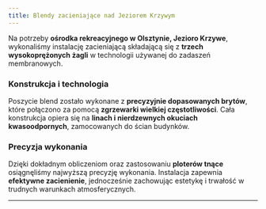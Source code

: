 ```yaml
---
title: Blendy zacieniające nad Jeziorem Krzywym
---
```



Na potrzeby **ośrodka rekreacyjnego w Olsztynie, Jezioro Krzywe**, wykonaliśmy instalację zacieniającą składającą się z **trzech wysokoprężonych żagli** w technologii używanej do zadaszeń membranowych.

### Konstrukcja i technologia

Poszycie blend zostało wykonane z **precyzyjnie dopasowanych brytów**, które połączono za pomocą **zgrzewarki wielkiej częstotliwości**. Cała konstrukcja opiera się na **linach i nierdzewnych okuciach kwasoodpornych**, zamocowanych do ścian budynków. 

### Precyzja wykonania

Dzięki dokładnym obliczeniom oraz zastosowaniu **ploterów tnące** osiągnęliśmy najwyższą precyzję wykonania. Instalacja zapewnia **efektywne zacienienie**, jednocześnie zachowując estetykę i trwałość w trudnych warunkach atmosferycznych.

---
